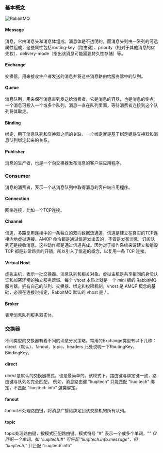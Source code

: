 ### 基本概念
![RabbitMQ](https://ask.qcloudimg.com/http-save/yehe-2744758/w3to0u38xr.png)
#### Message
消息，它由消息头和消息体组成。消息体是不透明的，而消息头则由一系列的可选属性组成，这些属性包括routing-key（路由键）、priority（相对于其他消息的优先权）、delivery-mode（指出该消息可能需要持久性存储）等。
#### Exchange
交换器，用来接收生产者发送的消息并将这些消息路由给服务器中的队列。
#### Queue
消息队列，用来保存消息直到发送给消费者。它是消息的容器，也是消息的终点。一个消息可投入一个或多个队列。消息一直在队列里面，等待消费者连接到这个队列将其取走。
#### Binding
绑定，用于消息队列和交换器之间的关联。一个绑定就是基于绑定键将交换器和消息队列绑定起来的关系。
#### Publisher
消息的生产者，也是一个向交换器发布消息的客户端应用程序。
### Consumer
消息的消费者，表示一个从消息队列中取得消息的客户端应用程序。
#### Connection
网络连接，比如一个TCP连接。
#### Channel
信道，多路复用连接中的一条独立的双向数据流通道。信道是建立在真实的TCP连接内地虚拟连接，AMQP 命令都是通过信道发出去的，不管是发布消息、订阅队列还是接收消息，这些动作都是通过信道完成。因为对于操作系统来说建立和销毁 TCP 都是非常昂贵的开销，所以引入了信道的概念，以复用一条 TCP 连接。
#### Virtual Host
虚拟主机，表示一批交换器、消息队列和相关对象。虚拟主机是共享相同的身份认证和加密环境的独立服务器域。每个 vhost 本质上就是一个 mini 版的 RabbitMQ 服务器，拥有自己的队列、交换器、绑定和权限机制。vhost 是 AMQP 概念的基础，必须在连接时指定，RabbitMQ 默认的 vhost 是 / 。
#### Broker
表示消息队列服务器实体。

### 交换器
不同类型的交换器有着不同的消息分发策略，常用的Exchange类型有以下几种：direct（默认）、fanout、topic、headers
此处说明一下RoutingKey、BindingKey。
#### direct
direct是默认的交换器模式，也是最简单的。该模式下，路由键与绑定键一致，路由键与队列名完全匹配。
例如，消息路由键 "liuqitech" 只能匹配 "liuqitech" 绑定，不匹配 "liuqitech.info" 这类绑定。 
#### fanout
fanout不处理路由键，将消息广播给绑定到该交换机的所有队列。 
#### topic
topic处理路由键，按模式匹配路由键。模式符号 "#" 表示一个或多个单词，"*" 仅匹配一个单词。如 "liuqitech.#" 可匹配 "liuqitech.info.message"，但 "liuqitech.*" 只匹配 "liuqitech.info"

